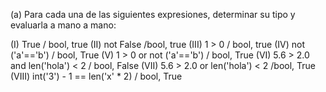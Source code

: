 (a) Para cada una de las siguientes expresiones, determinar su tipo y evaluarla a mano a mano:

(I) True / bool, true
(II) not False /bool, true
(III) 1 > 0 / bool, true
(IV) not ('a'=='b') / bool, True
(V) 1 > 0 or not ('a'=='b') /  bool, True
(VI) 5.6 > 2.0 and len('hola') < 2 / bool, False
(VII) 5.6 > 2.0 or len('hola') < 2 /bool, True
(VIII) int('3') - 1 == len('x' * 2) / bool, True
